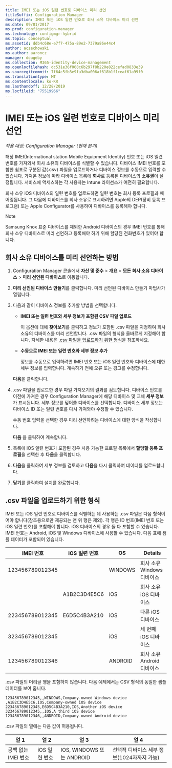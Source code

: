 ```yaml
---
title: IMEI 또는 iOS 일련 번호로 디바이스 미리 선언
titleSuffix: Configuration Manager
description: IMEI 또는 iOS 일련 번호로 회사 소유 디바이스 미리 선언
ms.date: 09/01/2017
ms.prod: configuration-manager
ms.technology: configmgr-hybrid
ms.topic: conceptual
ms.assetid: ddb4c68e-e7f7-475a-89e2-7379a86e44c4
author: aczechowski
ms.author: aaroncz
manager: dougeby
ms.collection: M365-identity-device-management
ms.openlocfilehash: dc531e36f068c6b297f8b220e822cefad0833e39
ms.sourcegitcommit: 7f64c5fb3e9fa3dba006af618b1f1ceaf61a99f0
ms.translationtype: MT
ms.contentlocale: ko-KR
ms.lasthandoff: 12/28/2019
ms.locfileid: "75519966"
---
```

# <a name="predeclare-devices-with-imei-or-ios-serial-numbers"></a>IMEI 또는 iOS 일련 번호로 디바이스 미리 선언

*적용 대상: Configuration Manager (현재 분기)*

해당 IMEI(International station Mobile Equipment Identity) 번호 또는 iOS 일련 번호를 가져와서 회사 소유의 디바이스를 식별할 수 있습니다. 디바이스 IMEI 번호를 포함한 쉼표로 구분된 값(.csv) 파일을 업로드하거나 디바이스 정보를 수동으로 입력할 수 있습니다.  가져온 정보에 따라 디바이스 목록에 **회사**로 등록된 디바이스의 **소유권**이 설정됩니다. 서비스에 액세스하는 각 사용자는 Intune 라이선스가 여전히 필요합니다.  

회사 소유 iOS 디바이스의 일련 번호를 업로드하면 일련 번호는 회사 등록 프로필과 페어링됩니다. 그 다음에 디바이스를 회사 소유로 표시하려면 Apple의 DEP(장비 등록 프로그램) 또는 Apple Configurator를 사용하여 디바이스를 등록해야 합니다.

>[!NOTE]
>Samsung Knox 표준 디바이스를 제외한 Android 디바이스의 경우 IMEI 번호를 통해 회사 소유 디바이스로 미리 선언하고 등록해야 하기 위해 할당된 전화번호가 있어야 합니다.

## <a name="how-to-predeclare-corporate-owned-devices"></a>회사 소유 디바이스를 미리 선언하는 방법

1. Configuration Manager 콘솔에서 **자산 및 준수** > **개요** > **모든 회사 소유 디바이스** > **미리 선언된 디바이스**로 이동합니다.

2. **미리 선언된 디바이스 만들기**를 클릭합니다. 미리 선언된 디바이스 만들기 마법사가 열립니다.

3. 다음과 같이 디바이스 정보를 추가할 방법을 선택합니다.

    -  **IMEI 또는 일련 번호와 세부 정보가 포함된 CSV 파일 업로드**

       이 옵션에 대해 **찾아보기**를 클릭하고 정보가 포함된 .csv 파일을 지정하여 회사 소유의 디바이스를 미리 선언합니다. .csv 파일의 형식을 올바르게 지정해야 합니다. 자세한 내용은 [.csv 파일을 업로드하기 위한 형식](#format-for-uploading-csv-files)을 참조하세요.

    -  **수동으로 IMEI 또는 일련 번호와 세부 정보 추가**

       정보를 수동으로 입력하려면 IMEI 번호 또는 iOS 일련 번호와 디바이스에 대한 세부 정보를 입력합니다. 계속하기 전에 오류 또는 경고를 수정합니다.

   **다음**을 클릭합니다.

4. .csv 파일을 업로드한 경우 파일 가져오기의 결과를 검토합니다. 디바이스 번호를 이전에 가져온 경우 Configuration Manager에 해당 디바이스 및 교체 **세부 정보**가 표시됩니다. 세부 정보를 덮어쓸 디바이스를 선택합니다. 디바이스 세부 정보는 디바이스 ID 또는 일련 번호를 다시 가져와야 수정할 수 있습니다.

   수동 번호 입력을 선택한 경우 미리 선언하려는 디바이스에 대한 양식을 작성합니다.

   **다음** 을 클릭하여 계속합니다.

5. 목록에 iOS 일련 번호가 포함된 경우 사용 가능한 프로필 목록에서 **할당할 등록 프로필**을 선택한 후 **다음**을 클릭합니다.

6. **다음**을 클릭하여 세부 정보를 검토하고 **다음**을 다시 클릭하여 데이터를 업로드합니다.

7. **닫기**를 클릭하여 설치를 완료합니다.

## <a name="format-for-uploading-csv-files"></a>.csv 파일을 업로드하기 위한 형식

IMEI 또는 iOS 일련 번호로 디바이스를 식별하는 데 사용하는 .csv 파일은 다음 형식이어야 합니다(참조용으로만 제공되는 맨 위 행은 제외). 각 행은 ID 번호(IMEI 번호 또는 iOS 일련 번호)를 포함해야 합니다. iOS 디바이스의 경우 둘 다 포함할 수 있습니다. IMEI 번호는 Android, iOS 및 Windows 디바이스에 사용할 수 있습니다. 다음 표에 샘플 데이터가 포함되어 있습니다.

| IMEI 번호  | iOS 일련 번호  | OS | Details |
|------------ |---------------|-----|-----|
| 123456789012345    |   | WINDOWS | 회사 소유 Windows 디바이스|
|   | A1B2C3D4E5C6 | iOS | 회사 소유 iOS 디바이스|
| 223456789012345 | E6D5C4B3A210 |   iOS | 다른 iOS 디바이스|
| 323456789012345 |        |   iOS | 세 번째 iOS 디바이스|
| 123456789012346 |         |   ANDROID | 회사 소유 Android 디바이스|

.csv 파일의 머리글 행을 포함하지 않습니다. 다음 예제에서는 CSV 형식의 동일한 샘플 데이터를 보여 줍니다.

```
123456789012345,,WINDOWS,Company-owned Windows device
,A1B2C3D4E5C6,IOS,Company-owned iOS device
223456789012345,E6D5C4B3A210,IOS,Another iOS device
323456789012345,,IOS,A third iOS device
123456789012346,,ANDROID,Company-owned Android device
```

.csv 파일의 열에는 다음 값이 허용됩니다.

| 열 1 | 열 2 | 열 3 | 열 4 |
|---|---|---|---|
|공백 없는 IMEI 번호 | iOS 일련 번호 | IOS, WINDOWS 또는 ANDROID | 선택적 디바이스 세부 정보(1024자까지 가능) |
